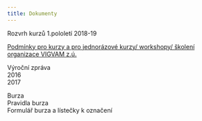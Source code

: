 ```yaml
---
title: Dokumenty
---
```

Rozvrh kurzů 1.pololetí 2018-19

[Podmínky pro kurzy a pro jednorázové kurzy/ workshopy/ školení organizace VIGVAM z.ú.](</images/uploads/Podminky_ kurzy_akce_VIGVAM_2018_19.pdf>)

Výroční zpráva\
2016\
2017

Burza\
Pravidla burza\
Formulář burza a lístečky k označení
